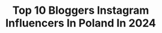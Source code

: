 ---
title: Top 10 Bloggers Instagram Influencers In Poland In 2024
description: >-
  Find top bloggers Instagram influencers in Poland in 2024. Most popular hashtags: #wsp #skincare #kosmetyki #polishgirl.
platform: Instagram
hits: 402
text_top: See the most popular Instagram profiles on inBeat.
text_bottom: Our search engine has 402 Instagram influencers like this in Poland for you to contact.
profiles:
  - username: "studio_pieknaa"
    fullname: >-
      Paula Zaprasza! :)
    bio: >-
      Beauty Blogger ♥ Makeup | Beauty | Lifestyle COLLAB/PR: studio_pieknaa@wp.pl or DM 📥 Zakaz kopiowania zdjęć !
    location: "Poland"
    followers: 28730
    engagement: 559
    commentsToLikes: 0.029404
    id: ck8t83f65iyq40j78y0dnm7d2
    verified: false
    hashtags: "#polecam, #nowosci, #pielegnacjatwarzy, #rozdanie"
  - username: "patrykbieganski"
    fullname: >-
      Patryk Biegański | Travel Photography
    bio: >-
      🏔 Landscape & Cityscape Photographer 🌍 Traveler • Travel Blogger 🪐 Content Creator 📷 Sigma • Marumi Ambassador
    location: "Poland"
    followers: 17837
    engagement: 1264
    commentsToLikes: 0.046029
    id: ck5bx6w32n4ai0i11sspu3u97
    verified: false
    hashtags: "#discover, #uniladadventure, #sunsetlovers, #worldclassshots"
  - username: "ulaasi"
    fullname: >-
      by Ula Lazarenko
    bio: >-
      photographer & fashion blogger basic outfits | casual style | fashion reels @lazarenko_photo ✉️ urszula.sitarz@gmail.com Warsaw based
    location: "Poland"
    followers: 13657
    engagement: 398
    commentsToLikes: 0.150868
    id: ck8t4azl663z40j78v3icw9bw
    verified: false
    hashtags: "#adidassamba, #minimalisticstyle, #streetstylelook, #wasalaa"
  - username: "agabil1"
    fullname: >-
      Agnieszka Bil
    bio: >-
      blogger photographer lifestyle stylist florist makeupartist Collab ➡️ mail 📩 or direct 📥 My dogs 🐶 @kudly_forever agabj1@gmail.com
    location: "Poland"
    followers: 20741
    engagement: 614
    commentsToLikes: 0.022179
    id: ck13bc9tvuqi40i19fttlmsiw
    verified: false
    hashtags: "#bag, #dryskin, #fashionstyles2me, #zakupyonline"
  - username: "milena_blog"
    fullname: >-
      Milena
    bio: >-
      📌Blogger since 2010 ▪️Tiktok 140k
    location: "Poland"
    followers: 244174
    engagement: 419
    commentsToLikes: 0.037301
    id: ck0vx63ovxbsf0i197rf1dk3e
    verified: false
    hashtags: "#grwm, #winteroutfit, #getreadywithme, #stylizacjanadzi"
  - username: "imdollka"
    fullname: >-
      Kamila Piestrzyńska - Dollka
    bio: >-
      👾▪︎lvl 24▪︎All photos are mine.▪︎🇵🇱🇩🇪🇨🇭 #Blogger #Dubstep #Art #Beauty
    location: "Poland"
    followers: 15270
    engagement: 421
    commentsToLikes: 0.011367
    id: ck5zp7qnqs5g30i14jm560cac
    verified: false
    hashtags: "#polishboy, #artwork, #freetime, #hobby"
  - username: "klaudia_cukierpuder"
    fullname: >-
      Klaudia Łańcucka
    bio: >-
      💄 Makeup Artist & Beauty Blogger from Poland 🇵🇱 🎬 YouTube - KlaudiaCukierPuder 🔥 Kontakt: cukierpuder@troyann.pl 👇🏻Bądź pierwszy👇🏻
    location: "Poland"
    followers: 105227
    engagement: 322
    commentsToLikes: 0.041460
    id: ck0udksxmje6g0i19nktkpvoc
    verified: false
    hashtags: "#taniepere, #magicmoments, #nawil, #roz"
  - username: "kamilakalinczak"
    fullname: >-
      Kamila Kalińczak
    bio: >-
      #ĄĘ wtorek czwartek - Facetka od polskiego TVN24BiS Radio ZET „Odkrycie roku 2022” - @see_bloggers #hosting #szkolenia kamila.kalinczak@gmail.com
    location: "Poland"
    followers: 374866
    engagement: 315
    commentsToLikes: 0.014289
    id: ckaos2ou9pw5v0i78racemajw
    verified: false
    hashtags: "#italy, #tips, #fun, #edu"
  - username: "omatkoicorko"
    fullname: >-
      O Matko I Córko!!!
    bio: >-
      🏆YouTuberki Roku 2022 wg. @see_bloggers Córka @paulina.bledowska Mama @kasia_i_tomek_ 📚Autorki OMatkoiCórko /YT / TT 📩omatkoicorkooo@gmail.com
    location: "Poland"
    followers: 390968
    engagement: 262
    commentsToLikes: 0.007052
    id: ck5bx7vbtn6b90i11rf4m98fc
    verified: false
    hashtags: "#familyphotography, #wsp, #besties, #bettertogether"
  - username: "gabrielajaworska"
    fullname: >-
      Gabriela Jaworska
    bio: >-
      Blogger @sheinofficial -15 % „GJ15” @czasnabutypl -20 % „gabrielajaworska” @real_pharm_nutrition -20 % „Gabi20” 💌 gabriela911@wp.pl or DM
    location: "Poland"
    followers: 26396
    engagement: 209
    commentsToLikes: 0.017099
    id: ck0w3mdsuu56m0i1985vik417
    verified: false
    hashtags: "#blogerka, #meeting, #sheinquickship, #pakuten"
---